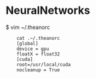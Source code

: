 NeuralNetworks
==============

$ vim ~/.theanorc

```shell
    cat .~/.theanorc
    [global]
    device = gpu
    floatX = float32
    [cuda]
    root=/usr/local/cuda
    nocleanup = True
```
